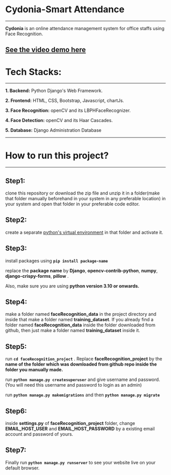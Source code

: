 # Cydonia-Smart Attendance
---
**Cydonia** is an online attendance management system for office staffs using Face Recognition.

## [See the video demo here](https://youtu.be/idAOdibLhJE)

# Tech Stacks:
---
**1. Backend:** Python Django's Web Framework.

**2. Frontend:** HTML, CSS, Bootstrap, Javascript, chartJs.

**3. Face Recognition:** openCV and its LBPHFaceRecognizer.

**4. Face Detection:** openCV and its Haar Cascades.

**5. Database:** Django Administration Database

---
# How to run this project?
---
**Step1:** 
---
clone this repository or download the zip file and unzip it in a folder(make that folder manually beforehand in your system in any preferable location) in your system and open that folder in your preferable code editor.

**Step2:** 
---
create a separate [python's virtual environment](https://packaging.python.org/guides/installing-using-pip-and-virtual-environments/) in that folder and activate it.

**Step3:** 
---
install packages using **``` pip install package-name ```**

replace the **package name** by **Django**, **opencv-contrib-python**, **numpy**, **django-crispy-forms**, **pillow** .

Also, make sure you are using **python version 3.10 or onwards.**

**Step4:** 
---
make a folder named **faceRecognition_data** in the project directory and inside that make a folder named **training_dataset**. If you already find a folder named **faceRecognition_data** inside the folder downloaded from github, then just make a folder named **training_dataset** inside it.

**Step5:** 
---
run **``` cd faceRecognition_project ```** . Replace **faceRecognition_project** by the **name of the folder which was downloaded from github repo inside the folder you manually made.** 

run **``` python manage.py createsuperuser ```** and give username and password. (You will need this username and password to login as an admin)

run  **``` python manage.py makemigrations ```** and then  **``` python manage.py migrate ```**

**Step6:** 
---
inside **settings.py** of **faceRecognition_project** folder, change **EMAIL_HOST_USER** and **EMAIL_HOST_PASSWORD** by a existing email account and password of yours.

**Step7:** 
---

Finally run   **``` python manage.py runserver ```** to see your website live on your default browser.





